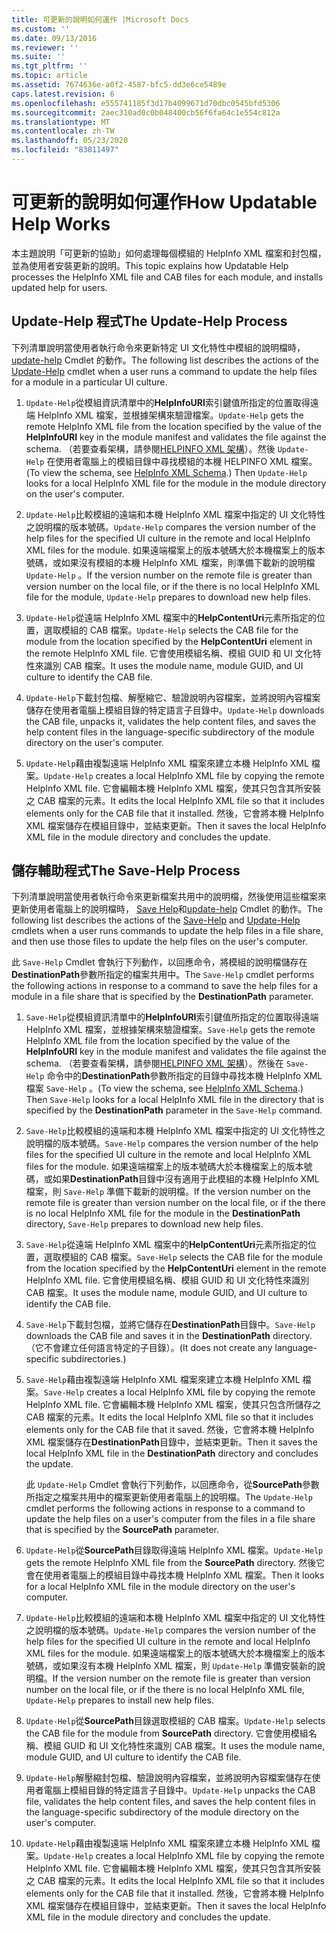 ```yaml
---
title: 可更新的說明如何運作 |Microsoft Docs
ms.custom: ''
ms.date: 09/13/2016
ms.reviewer: ''
ms.suite: ''
ms.tgt_pltfrm: ''
ms.topic: article
ms.assetid: 7674636e-a0f2-4587-bfc5-dd3e6ce5489e
caps.latest.revision: 6
ms.openlocfilehash: e555741185f3d17b4099671d70dbc0545bfd5306
ms.sourcegitcommit: 2aec310ad0c0b048400cb56f6fa64c1e554c812a
ms.translationtype: MT
ms.contentlocale: zh-TW
ms.lasthandoff: 05/23/2020
ms.locfileid: "83811497"
---
```

# <a name="how-updatable-help-works"></a><span data-ttu-id="3fb02-102">可更新的說明如何運作</span><span class="sxs-lookup"><span data-stu-id="3fb02-102">How Updatable Help Works</span></span>

<span data-ttu-id="3fb02-103">本主題說明「可更新的協助」如何處理每個模組的 HelpInfo XML 檔案和封包檔，並為使用者安裝更新的說明。</span><span class="sxs-lookup"><span data-stu-id="3fb02-103">This topic explains how Updatable Help processes the HelpInfo XML file and CAB files for each module, and installs updated help for users.</span></span>

## <a name="the-update-help-process"></a><span data-ttu-id="3fb02-104">Update-Help 程式</span><span class="sxs-lookup"><span data-stu-id="3fb02-104">The Update-Help Process</span></span>

<span data-ttu-id="3fb02-105">下列清單說明當使用者執行命令來更新特定 UI 文化特性中模組的說明檔時， [update-help](/powershell/module/Microsoft.PowerShell.Core/Update-Help) Cmdlet 的動作。</span><span class="sxs-lookup"><span data-stu-id="3fb02-105">The following list describes the actions of the [Update-Help](/powershell/module/Microsoft.PowerShell.Core/Update-Help) cmdlet when a user runs a command to update the help files for a module in a particular UI culture.</span></span>

1. <span data-ttu-id="3fb02-106">`Update-Help`從模組資訊清單中的**HelpInfoURI**索引鍵值所指定的位置取得遠端 HelpInfo XML 檔案，並根據架構來驗證檔案。</span><span class="sxs-lookup"><span data-stu-id="3fb02-106">`Update-Help` gets the remote HelpInfo XML file from the location specified by the value of the **HelpInfoURI** key in the module manifest and validates the file against the schema.</span></span> <span data-ttu-id="3fb02-107">（若要查看架構，請參閱[HELPINFO XML 架構](./helpinfo-xml-schema.md)）。然後 `Update-Help` 在使用者電腦上的模組目錄中尋找模組的本機 HELPINFO XML 檔案。</span><span class="sxs-lookup"><span data-stu-id="3fb02-107">(To view the schema, see [HelpInfo XML Schema](./helpinfo-xml-schema.md).) Then `Update-Help` looks for a local HelpInfo XML file for the module in the module directory on the user's computer.</span></span>

2. <span data-ttu-id="3fb02-108">`Update-Help`比較模組的遠端和本機 HelpInfo XML 檔案中指定的 UI 文化特性之說明檔的版本號碼。</span><span class="sxs-lookup"><span data-stu-id="3fb02-108">`Update-Help` compares the version number of the help files for the specified UI culture in the remote and local HelpInfo XML files for the module.</span></span> <span data-ttu-id="3fb02-109">如果遠端檔案上的版本號碼大於本機檔案上的版本號碼，或如果沒有模組的本機 HelpInfo XML 檔案，則準備下載新的說明檔 `Update-Help` 。</span><span class="sxs-lookup"><span data-stu-id="3fb02-109">If the version number on the remote file is greater than version number on the local file, or if the there is no local HelpInfo XML file for the module, `Update-Help` prepares to download new help files.</span></span>

3. <span data-ttu-id="3fb02-110">`Update-Help`從遠端 HelpInfo XML 檔案中的**HelpContentUri**元素所指定的位置，選取模組的 CAB 檔案。</span><span class="sxs-lookup"><span data-stu-id="3fb02-110">`Update-Help` selects the CAB file for the module from the location specified by the **HelpContentUri** element in the remote HelpInfo XML file.</span></span> <span data-ttu-id="3fb02-111">它會使用模組名稱、模組 GUID 和 UI 文化特性來識別 CAB 檔案。</span><span class="sxs-lookup"><span data-stu-id="3fb02-111">It uses the module name, module GUID, and UI culture to identify the CAB file.</span></span>

4. <span data-ttu-id="3fb02-112">`Update-Help`下載封包檔、解壓縮它、驗證說明內容檔案，並將說明內容檔案儲存在使用者電腦上模組目錄的特定語言子目錄中。</span><span class="sxs-lookup"><span data-stu-id="3fb02-112">`Update-Help` downloads the CAB file, unpacks it, validates the help content files, and saves the help content files in the language-specific subdirectory of the module directory on the user's computer.</span></span>

5. <span data-ttu-id="3fb02-113">`Update-Help`藉由複製遠端 HelpInfo XML 檔案來建立本機 HelpInfo XML 檔案。</span><span class="sxs-lookup"><span data-stu-id="3fb02-113">`Update-Help` creates a local HelpInfo XML file by copying the remote HelpInfo XML file.</span></span> <span data-ttu-id="3fb02-114">它會編輯本機 HelpInfo XML 檔案，使其只包含其所安裝之 CAB 檔案的元素。</span><span class="sxs-lookup"><span data-stu-id="3fb02-114">It edits the local HelpInfo XML file so that it includes elements only for the CAB file that it installed.</span></span> <span data-ttu-id="3fb02-115">然後，它會將本機 HelpInfo XML 檔案儲存在模組目錄中，並結束更新。</span><span class="sxs-lookup"><span data-stu-id="3fb02-115">Then it saves the local HelpInfo XML file in the module directory and concludes the update.</span></span>

## <a name="the-save-help-process"></a><span data-ttu-id="3fb02-116">儲存輔助程式</span><span class="sxs-lookup"><span data-stu-id="3fb02-116">The Save-Help Process</span></span>

<span data-ttu-id="3fb02-117">下列清單說明當使用者執行命令來更新檔案共用中的說明檔，然後使用這些檔案來更新使用者電腦上的說明檔時， [Save Help](/powershell/module/Microsoft.PowerShell.Core/Save-Help)和[update-help](/powershell/module/Microsoft.PowerShell.Core/Update-Help) Cmdlet 的動作。</span><span class="sxs-lookup"><span data-stu-id="3fb02-117">The following list describes the actions of the [Save-Help](/powershell/module/Microsoft.PowerShell.Core/Save-Help) and [Update-Help](/powershell/module/Microsoft.PowerShell.Core/Update-Help) cmdlets when a user runs commands to update the help files in a file share, and then use those files to update the help files on the user's computer.</span></span>

<span data-ttu-id="3fb02-118">此 `Save-Help` Cmdlet 會執行下列動作，以回應命令，將模組的說明檔儲存在**DestinationPath**參數所指定的檔案共用中。</span><span class="sxs-lookup"><span data-stu-id="3fb02-118">The `Save-Help` cmdlet performs the following actions in response to a command to save the help files for a module in a file share that is specified by the **DestinationPath** parameter.</span></span>

1. <span data-ttu-id="3fb02-119">`Save-Help`從模組資訊清單中的**HelpInfoURI**索引鍵值所指定的位置取得遠端 HelpInfo XML 檔案，並根據架構來驗證檔案。</span><span class="sxs-lookup"><span data-stu-id="3fb02-119">`Save-Help` gets  the remote HelpInfo XML file from the location specified by the value of the **HelpInfoURI** key in the module manifest and validates the file against the schema.</span></span> <span data-ttu-id="3fb02-120">（若要查看架構，請參閱[HELPINFO XML 架構](./helpinfo-xml-schema.md)）。然後在 `Save-Help` 命令中的**DestinationPath**參數所指定的目錄中尋找本機 HelpInfo XML 檔案 `Save-Help` 。</span><span class="sxs-lookup"><span data-stu-id="3fb02-120">(To view the schema, see [HelpInfo XML Schema](./helpinfo-xml-schema.md).) Then `Save-Help` looks for a local HelpInfo XML file in the directory that is specified by the **DestinationPath** parameter in the `Save-Help` command.</span></span>

2. <span data-ttu-id="3fb02-121">`Save-Help`比較模組的遠端和本機 HelpInfo XML 檔案中指定的 UI 文化特性之說明檔的版本號碼。</span><span class="sxs-lookup"><span data-stu-id="3fb02-121">`Save-Help` compares the version number of the help files for the specified UI culture in the remote and local HelpInfo XML files for the module.</span></span> <span data-ttu-id="3fb02-122">如果遠端檔案上的版本號碼大於本機檔案上的版本號碼，或如果**DestinationPath**目錄中沒有適用于此模組的本機 HelpInfo XML 檔案，則 `Save-Help` 準備下載新的說明檔。</span><span class="sxs-lookup"><span data-stu-id="3fb02-122">If the version number on the remote file is greater than version number on the local file, or if the there is no local HelpInfo XML file for the module in the **DestinationPath** directory, `Save-Help` prepares to download new help files.</span></span>

3. <span data-ttu-id="3fb02-123">`Save-Help`從遠端 HelpInfo XML 檔案中的**HelpContentUri**元素所指定的位置，選取模組的 CAB 檔案。</span><span class="sxs-lookup"><span data-stu-id="3fb02-123">`Save-Help` selects the CAB file for the module from the location specified by the **HelpContentUri** element in the remote HelpInfo XML file.</span></span> <span data-ttu-id="3fb02-124">它會使用模組名稱、模組 GUID 和 UI 文化特性來識別 CAB 檔案。</span><span class="sxs-lookup"><span data-stu-id="3fb02-124">It uses the module name, module GUID, and UI culture to identify the CAB file.</span></span>

4. <span data-ttu-id="3fb02-125">`Save-Help`下載封包檔，並將它儲存在**DestinationPath**目錄中。</span><span class="sxs-lookup"><span data-stu-id="3fb02-125">`Save-Help` downloads the CAB file and saves it in the **DestinationPath** directory.</span></span> <span data-ttu-id="3fb02-126">（它不會建立任何語言特定的子目錄）。</span><span class="sxs-lookup"><span data-stu-id="3fb02-126">(It does not create any language-specific subdirectories.)</span></span>

5. <span data-ttu-id="3fb02-127">`Save-Help`藉由複製遠端 HelpInfo XML 檔案來建立本機 HelpInfo XML 檔案。</span><span class="sxs-lookup"><span data-stu-id="3fb02-127">`Save-Help` creates a local HelpInfo XML file by copying the remote HelpInfo XML file.</span></span> <span data-ttu-id="3fb02-128">它會編輯本機 HelpInfo XML 檔案，使其只包含所儲存之 CAB 檔案的元素。</span><span class="sxs-lookup"><span data-stu-id="3fb02-128">It edits the local HelpInfo XML file so that it includes elements only for the CAB file that it saved.</span></span> <span data-ttu-id="3fb02-129">然後，它會將本機 HelpInfo XML 檔案儲存在**DestinationPath**目錄中，並結束更新。</span><span class="sxs-lookup"><span data-stu-id="3fb02-129">Then it saves the local HelpInfo XML file in the  **DestinationPath** directory and concludes the update.</span></span>

   <span data-ttu-id="3fb02-130">此 `Update-Help` Cmdlet 會執行下列動作，以回應命令，從**SourcePath**參數所指定之檔案共用中的檔案更新使用者電腦上的說明檔。</span><span class="sxs-lookup"><span data-stu-id="3fb02-130">The `Update-Help` cmdlet performs the following actions in response to a command to update the help files on a user's computer from the files in a file share that is specified by the **SourcePath** parameter.</span></span>

1. <span data-ttu-id="3fb02-131">`Update-Help`從**SourcePath**目錄取得遠端 HelpInfo XML 檔案。</span><span class="sxs-lookup"><span data-stu-id="3fb02-131">`Update-Help` gets the remote HelpInfo XML file from the **SourcePath** directory.</span></span> <span data-ttu-id="3fb02-132">然後它會在使用者電腦上的模組目錄中尋找本機 HelpInfo XML 檔案。</span><span class="sxs-lookup"><span data-stu-id="3fb02-132">Then it looks for a local HelpInfo XML file in the module directory on the user's computer.</span></span>

2. <span data-ttu-id="3fb02-133">`Update-Help`比較模組的遠端和本機 HelpInfo XML 檔案中指定的 UI 文化特性之說明檔的版本號碼。</span><span class="sxs-lookup"><span data-stu-id="3fb02-133">`Update-Help` compares the version number of the help files for the specified UI culture in the remote and local HelpInfo XML files for the module.</span></span> <span data-ttu-id="3fb02-134">如果遠端檔案上的版本號碼大於本機檔案上的版本號碼，或如果沒有本機 HelpInfo XML 檔案，則 `Update-Help` 準備安裝新的說明檔。</span><span class="sxs-lookup"><span data-stu-id="3fb02-134">If the version number on the remote file is greater than version number on the local file, or if the there is no local HelpInfo XML file, `Update-Help` prepares to install new help files.</span></span>

3. <span data-ttu-id="3fb02-135">`Update-Help`從**SourcePath**目錄選取模組的 CAB 檔案。</span><span class="sxs-lookup"><span data-stu-id="3fb02-135">`Update-Help` selects the CAB file for the module from **SourcePath** directory.</span></span> <span data-ttu-id="3fb02-136">它會使用模組名稱、模組 GUID 和 UI 文化特性來識別 CAB 檔案。</span><span class="sxs-lookup"><span data-stu-id="3fb02-136">It uses the module name, module GUID, and UI culture to identify the CAB file.</span></span>

4. <span data-ttu-id="3fb02-137">`Update-Help`解壓縮封包檔、驗證說明內容檔案，並將說明內容檔案儲存在使用者電腦上模組目錄的特定語言子目錄中。</span><span class="sxs-lookup"><span data-stu-id="3fb02-137">`Update-Help` unpacks the CAB file, validates the help content files, and saves the help content files in the language-specific subdirectory of the module directory on the user's computer.</span></span>

5. <span data-ttu-id="3fb02-138">`Update-Help`藉由複製遠端 HelpInfo XML 檔案來建立本機 HelpInfo XML 檔案。</span><span class="sxs-lookup"><span data-stu-id="3fb02-138">`Update-Help` creates a local HelpInfo XML file by copying the remote HelpInfo XML file.</span></span> <span data-ttu-id="3fb02-139">它會編輯本機 HelpInfo XML 檔案，使其只包含其所安裝之 CAB 檔案的元素。</span><span class="sxs-lookup"><span data-stu-id="3fb02-139">It edits the local HelpInfo XML file so that it includes elements only for the CAB file that it installed.</span></span> <span data-ttu-id="3fb02-140">然後，它會將本機 HelpInfo XML 檔案儲存在模組目錄中，並結束更新。</span><span class="sxs-lookup"><span data-stu-id="3fb02-140">Then it saves the local HelpInfo XML file in the module directory and concludes the update.</span></span>
